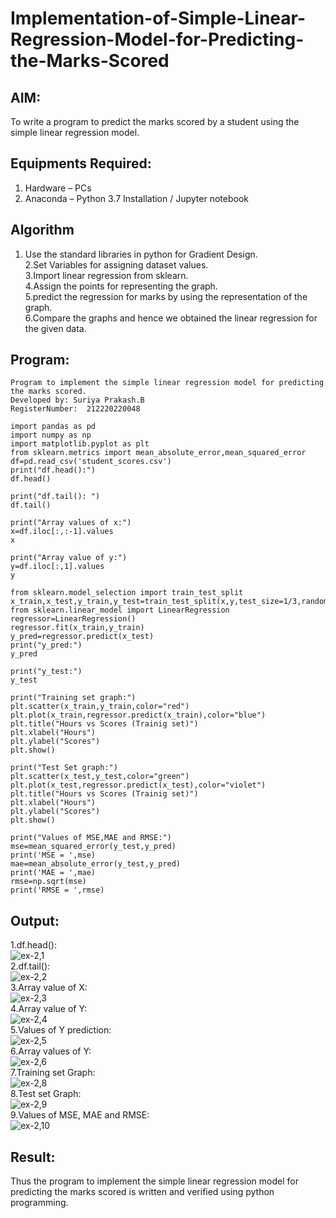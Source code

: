 # Implementation-of-Simple-Linear-Regression-Model-for-Predicting-the-Marks-Scored

## AIM:
To write a program to predict the marks scored by a student using the simple linear regression model.

## Equipments Required:
1. Hardware – PCs
2. Anaconda – Python 3.7 Installation / Jupyter notebook

## Algorithm
 1. Use the standard libraries in python for Gradient Design.<br>
2.Set Variables for assigning dataset values.<br>
3.Import linear regression from sklearn.<br>
4.Assign the points for representing the graph.<br>
5.predict the regression for marks by using the representation of the graph.<br>
6.Compare the graphs and hence we obtained the linear regression for the given data.<br>

## Program:
```
Program to implement the simple linear regression model for predicting the marks scored.
Developed by: Suriya Prakash.B
RegisterNumber:  212220220048
```
```
import pandas as pd
import numpy as np
import matplotlib.pyplot as plt
from sklearn.metrics import mean_absolute_error,mean_squared_error
df=pd.read_csv('student_scores.csv')
print("df.head():")
df.head()
```
```
print("df.tail(): ")
df.tail()
```
```
print("Array values of x:")
x=df.iloc[:,:-1].values
x
```
```
print("Array value of y:")
y=df.iloc[:,1].values
y
```
```
from sklearn.model_selection import train_test_split
x_train,x_test,y_train,y_test=train_test_split(x,y,test_size=1/3,random_state=0)
from sklearn.linear_model import LinearRegression
regressor=LinearRegression()
regressor.fit(x_train,y_train)
y_pred=regressor.predict(x_test)
print("y_pred:")
y_pred
```
```
print("y_test:")
y_test
```
```
print("Training set graph:")
plt.scatter(x_train,y_train,color="red")
plt.plot(x_train,regressor.predict(x_train),color="blue")
plt.title("Hours vs Scores (Trainig set)")
plt.xlabel("Hours")
plt.ylabel("Scores")
plt.show()
```
```
print("Test Set graph:")
plt.scatter(x_test,y_test,color="green")
plt.plot(x_test,regressor.predict(x_test),color="violet")
plt.title("Hours vs Scores (Trainig set)")
plt.xlabel("Hours")
plt.ylabel("Scores")
plt.show()
```
```
print("Values of MSE,MAE and RMSE:")
mse=mean_squared_error(y_test,y_pred)
print('MSE = ',mse)
mae=mean_absolute_error(y_test,y_pred)
print('MAE = ',mae)
rmse=np.sqrt(mse)
print('RMSE = ',rmse)
```
## Output:
1.df.head():<br>
![ex-2,1](https://user-images.githubusercontent.com/104640337/230722355-50d6c8df-1e3f-4b47-a516-c63943c4849d.png)<br>
2.df.tail():<br>
![ex-2,2](https://user-images.githubusercontent.com/104640337/230722376-d85fa375-500c-4591-af1a-97bed4437c3b.png)<br>
3.Array value of X:<br>
![ex-2,3](https://user-images.githubusercontent.com/104640337/230722382-b78a0472-c580-4dad-b380-2acaba052143.png)<br>
4.Array value of Y:<br>
![ex-2,4](https://user-images.githubusercontent.com/104640337/230722385-d8e49475-79a7-4d5a-8eec-45b91e640514.png)<br>
5.Values of Y prediction:<br>
![ex-2,5](https://user-images.githubusercontent.com/104640337/230722395-eca4f828-d973-4214-9223-5cca60b14cd2.png)<br>
6.Array values of Y:<br>
![ex-2,6](https://user-images.githubusercontent.com/104640337/230722402-d975abf6-09d2-46c8-93f6-b2efb0c09903.png)<br>
7.Training set Graph:<br>
![ex-2,8](https://user-images.githubusercontent.com/104640337/230722406-322b66e7-b86b-401f-bcfc-466a94afd1d3.png)<br>
8.Test set Graph:<br>
![ex-2,9](https://user-images.githubusercontent.com/104640337/230722409-52191baf-6b2b-4c59-af8d-d1041e0e0f98.png)<br>
9.Values of MSE, MAE and RMSE:<br>
![ex-2,10](https://user-images.githubusercontent.com/104640337/230722416-2c44d6e5-c34c-486e-a249-5bccfff5c90b.png)


## Result:
Thus the program to implement the simple linear regression model for predicting the marks scored is written and verified using python programming.
